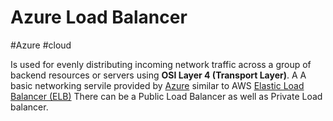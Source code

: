 # Azure Load Balancer
#Azure #cloud 

Is used for evenly distributing incoming network traffic across a group of backend resources or servers using **OSI Layer 4 (Transport Layer)**. A A basic networking servile provided by [Azure](Azure/Azure.md) similar to AWS [Elastic Load Balancer (ELB)](AWS/--%20Compute%20--/Elastic%20Load%20Balancer%20(ELB).md) There can be a Public Load Balancer as well as Private Load balancer.

